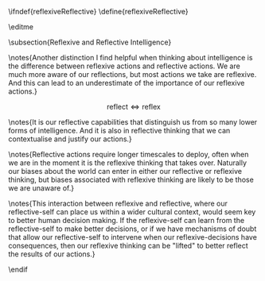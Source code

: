 \ifndef{reflexiveReflective}
\define{reflexiveReflective}

\editme

\subsection{Reflexive and Reflective Intelligence}

\notes{Another distinction I find helpful when thinking about intelligence is the difference between reflexive actions and reflective actions. We are much more aware of our reflections, but most actions we take are reflexive. And this can lead to an underestimate of the importance of our reflexive actions.}

$$\text{reflect} \Longleftrightarrow \text{reflex}$$

\notes{It is our reflective capabilities that distinguish us from so many lower forms of intelligence. And it is also in reflective thinking that we can contextualise and justify our actions.}

\notes{Reflective actions require longer timescales to deploy, often when we are in the moment it is the reflexive thinking that takes over. Naturally our biases about the world can enter in either our reflective or reflexive thinking, but biases associated with reflexive thinking are likely to be those we are unaware of.}

\notes{This interaction between reflexive and reflective, where our reflective-self can place us within a wider cultural context, would seem key to better human decision making. If the reflexive-self can learn from the reflective-self to make better decisions, or if we have mechanisms of doubt that allow our reflective-self to intervene when our reflexive-decisions have consequences, then our reflexive thinking can be "lifted" to better reflect the results of our actions.}


\endif
